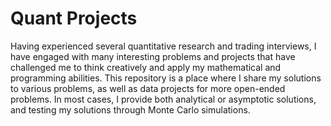 # Quant Projects

Having experienced several quantitative research and trading interviews, I have engaged with many interesting problems and projects that have challenged me to think creatively and apply my mathematical and programming abilities. 
This repository is a place where I share my solutions to various problems, as well as data projects for more open-ended problems. In most cases, I provide both analytical or asymptotic solutions, and testing my solutions through Monte Carlo simulations.    
